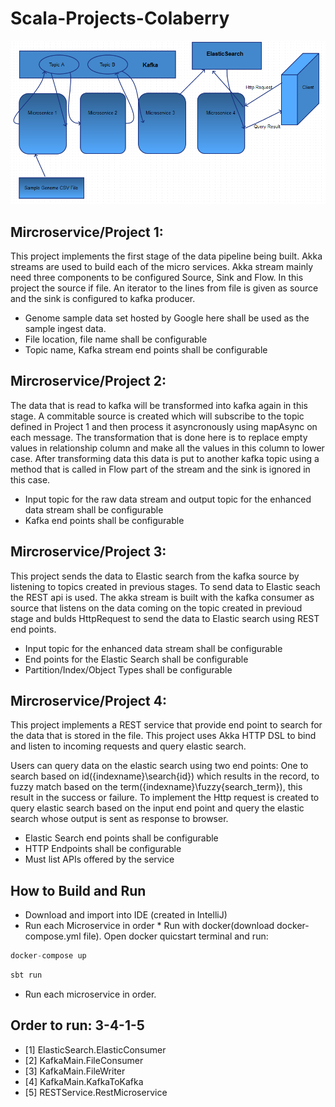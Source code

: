 # Scala-Projects-Colaberry

![High Level Architecture](./Scala-Project-Wire.PNG "High Level Architecture")

## Mircroservice/Project 1:
This project implements the first stage of the data pipeline being built. Akka streams are used to build each of the micro services. Akka stream mainly need three components to be configured Source, Sink and Flow. In this project the source if file. An iterator to the lines from file is given as source and the sink is configured to kafka producer.
 * Genome sample data set hosted by Google here shall be used as the sample ingest data.
 * File location, file name shall be configurable
 * Topic name, Kafka stream end points shall be configurable


## Mircroservice/Project 2: 
The data that is read to kafka will be transformed into kafka again in this stage. A commitable source is created which will subscribe to the topic defined in Project 1 and then process it asyncronously using mapAsync on each message. The transformation that is done here is to replace empty values in relationship column and make all the values in this column to lower case. After transforming data this data is put to another kafka topic using a method that is called in Flow part of the stream and the sink is ignored in this case.

 * Input topic for the raw data stream and output topic for the enhanced data stream shall be configurable
 * Kafka end points shall be configurable


## Mircroservice/Project 3: 
This project sends the data to Elastic search from the kafka source by listening to topics created in previous stages. To send data to Elastic seach the REST api is used. The akka stream is built with the kafka consumer as source that listens on the data coming on the topic created in previoud stage and bulds HttpRequest to send the data to Elastic search using REST end points.

 * Input topic for the enhanced data stream shall be configurable
 * End points for the Elastic Search shall be configurable
 * Partition/Index/Object Types shall be configurable


## Mircroservice/Project 4:
This project implements a REST service that provide end point to search for the data that is stored in the file. This project uses Akka HTTP DSL to bind and listen to incoming requests and query elastic search.

Users can query data on the elastic search using two end points: One to search based on id({indexname}\search{id}) which results in the record, to fuzzy match based on the term({indexname}\fuzzy{search_term}), this result in the success or failure. To implement the Http request is created to query elastic search based on the input end point and query the elastic search whose output is sent as response to browser.
 * Elastic Search end points shall be configurable
 * HTTP Endpoints shall be configurable
 * Must list APIs offered by the service

## How to Build and Run
 * Download and import into IDE (created in IntelliJ)
 * Run each Microservice in order * Run with docker(download docker-compose.yml file). Open docker quicstart terminal and run:
 ```scala
 docker-compose up
 ```
 ```scala
 sbt run
 ```
 * Run each microservice in order. 
 ## Order to run: 3-4-1-5
 * [1] ElasticSearch.ElasticConsumer
 * [2] KafkaMain.FileConsumer
 * [3] KafkaMain.FileWriter
 * [4] KafkaMain.KafkaToKafka
 * [5] RESTService.RestMicroservice


